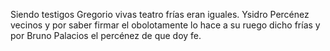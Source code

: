 Siendo testigos Gregorio vivas teatro frías eran iguales.
Ysidro Percénez vecinos y por saber firmar el obolotamente lo
hace a su ruego dicho frías y por Bruno Palacios el percénez de
que doy fe.